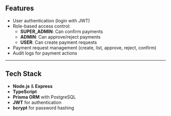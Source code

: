 ## Features

- User authentication (login with JWT)
- Role-based access control:
  - **SUPER_ADMIN**: Can confirm payments
  - **ADMIN**: Can approve/reject payments
  - **USER**: Can create payment requests
- Payment request management (create, list, approve, reject, confirm)
- Audit logs for payment actions

---

## Tech Stack

- **Node.js** & **Express**
- **TypeScript**
- **Prisma ORM** with PostgreSQL
- **JWT** for authentication
- **bcrypt** for password hashing
